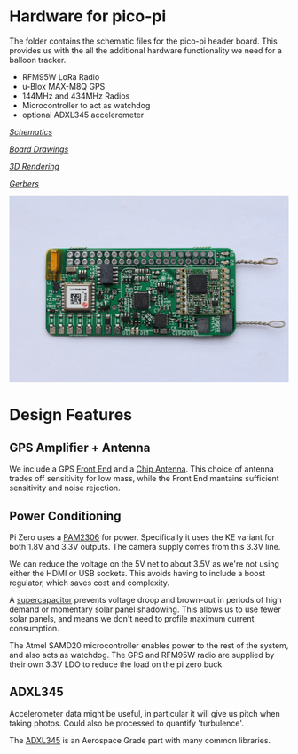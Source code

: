 # Hardware for pico-pi

The folder contains the schematic files for the pico-pi header
board. This provides us with the all the additional hardware
functionality we need for a balloon tracker.

* RFM95W LoRa Radio
* u-Blox MAX-M8Q GPS
* 144MHz and 434MHz Radios
* Microcontroller to act as watchdog
* optional ADXL345 accelerometer

_[Schematics](pico-pi.sch.pdf)_

_[Board Drawings](pico-pi.kicad_pcb.pdf)_

_[3D Rendering](pico-pi.kicad_pcb.png)_

_[Gerbers](gerbers/)_

![Assembled pico-pi header board](photos/board_only_top.jpg
 "Assembled pico-pi header board")

# Design Features

## GPS Amplifier + Antenna

We include a GPS
[Front End](http://www.infineon.com/dgdl/bgm1034N7.pdf?folderId=db3a30431f848401011fcbf2ab4c04c4&fileId=db3a304334fac4c60134fafa93ce0011)
and a
[Chip Antenna](http://www.johansontechnology.com/datasheets/antennas/1575AT43A0040.pdf). This
choice of antenna trades off sensitivity for low mass, while the Front
End mantains sufficient sensitivity and noise rejection.

## Power Conditioning

Pi Zero uses a
[PAM2306](http://www.mouser.com/ds/2/115/PAM2306-336770.pdf) for
power. Specifically it uses the KE variant for both 1.8V and 3.3V
outputs. The camera supply comes from this 3.3V line.

We can reduce the voltage on the 5V net to about 3.5V as we're not
using either the HDMI or USB sockets. This avoids having to include a
boost regulator, which saves cost and complexity.

A [supercapacitor](http://www.farnell.com/datasheets/1640988.pdf)
prevents voltage droop and brown-out in periods of high demand or
momentary solar panel shadowing. This allows us to use fewer solar
panels, and means we don't need to profile maximum current
consumption.

The Atmel SAMD20 microcontroller enables power to the rest of the
system, and also acts as watchdog. The GPS and RFM95W radio are
supplied by their own 3.3V LDO to reduce the load on the pi zero buck.

## ADXL345

Accelerometer data might be useful, in particular it will give us
pitch when taking photos. Could also be processed to quantify 'turbulence'.

The
[ADXL345](http://www.analog.com/media/en/technical-documentation/data-sheets/ADXL345.pdf)
is an Aerospace Grade part with many common libraries.
